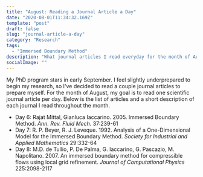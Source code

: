 ```yaml
---
title: "August: Reading a Journal Article a Day"
date: "2020-08-01T11:34:32.169Z"
template: "post"
draft: false
slug: "journal-article-a-day"
category: "Research"
tags:
  - "Immersed Boundary Method"
description: "What journal articles I read everyday for the month of August"
socialImage: ""
---
```


My PhD program stars in early September. I feel slightly underprepared to begin my research, so I've decided to read a couple journal articles to prepare myself. For the month of August, my goal is to read one scientific journal article per day. Below is the list of articles and a short description of each journal I read throughout the month. 

+ Day 6: Rajat Mittal, Gianluca Iaccarino. 2005. Immersed Boundary Method. *Ann. Rev. Fluid Mech.* 37:239-61
+ Day 7: R. P. Beyer, R. J. Leveque. 1992. Analysis of a One-Dimensional Model for the Immersed Boundary Method. *Society for Industrial and Applied Mathematics* 29:332-64 
+ Day 8: M.D. de Tullio, P. De Palma, G. Iaccarino, G. Pascazio, M. Napolitano. 2007. An immersed boundary method for compressible flows using local grid refinement. *Journal of Computational Physics* 225:2098-2117 
